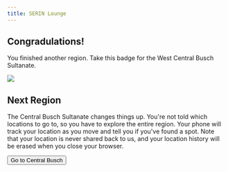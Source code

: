```yaml
---
title: SERIN Lounge
---
```


## Congradulations!

You finished another region.
Take this badge for the West Central Busch Sultanate.

![](/treasure-hunt/badges/wcb.png)

## Next Region

The Central Busch Sultanate changes things up.
You're not told which locations to go to, so you have to explore the entire region.
Your phone will track your location as you move and tell you if you've found a spot.
Note that your location is never shared back to us, and your location history will be erased when you close your browser.

<button onclick="window.location='/treasure-hunt/locations/cb.html'">Go to Central Busch</button>
